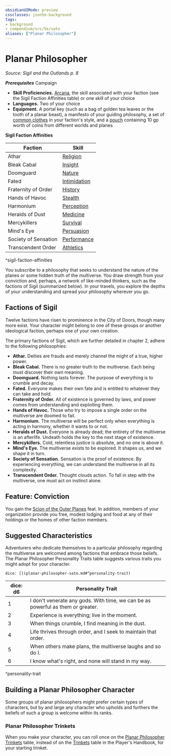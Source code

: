 ```yaml
---
obsidianUIMode: preview
cssclasses: json5e-background
tags:
- background
- compendium/src/5e/sato
aliases: ["Planar Philosopher"]
---
```

# Planar Philosopher
*Source: Sigil and the Outlands p. 8*  

***Prerequisites***  Campaign

- **Skill Proficiencies.** [Arcana](Mechanics/Rules/skills.md#Arcana), the skill associated with your faction (see the Sigil Faction Affinities table) or one skill of your choice  
- **Languages.** Two of your choice  
- **Equipment.** A portal key (such as a bag of golden tea leaves or the tooth of a planar beast), a manifesto of your guiding philosophy, a set of [common clothes](Mechanics/items/common-clothes.md) in your faction's style, and a [pouch](Mechanics/items/pouch.md) containing 10 gp worth of coins from different worlds and planes  

**Sigil Faction Affinities**

| Faction | Skill |
|---------|-------|
| Athar | [Religion](Mechanics/Rules/skills.md#Religion) |
| Bleak Cabal | [Insight](Mechanics/Rules/skills.md#Insight) |
| Doomguard | [Nature](Mechanics/Rules/skills.md#Nature) |
| Fated | [Intimidation](Mechanics/Rules/skills.md#Intimidation) |
| Fraternity of Order | [History](Mechanics/Rules/skills.md#History) |
| Hands of Havoc | [Stealth](Mechanics/Rules/skills.md#Stealth) |
| Harmonium | [Perception](Mechanics/Rules/skills.md#Perception) |
| Heralds of Dust | [Medicine](Mechanics/Rules/skills.md#Medicine) |
| Mercykillers | [Survival](Mechanics/Rules/skills.md#Survival) |
| Mind's Eye | [Persuasion](Mechanics/Rules/skills.md#Persuasion) |
| Society of Sensation | [Performance](Mechanics/Rules/skills.md#Performance) |
| Transcendent Order | [Athletics](Mechanics/Rules/skills.md#Athletics) |
^sigil-faction-affinities

You subscribe to a philosophy that seeks to understand the nature of the planes or some hidden truth of the multiverse. You draw strength from your conviction and, perhaps, a network of like-minded thinkers, such as the factions of Sigil (summarized below). In your travels, you explore the depths of your understanding and spread your philosophy wherever you go.

## Factions of Sigil

Twelve factions have risen to prominence in the City of Doors, though many more exist. Your character might belong to one of these groups or another ideological faction, perhaps one of your own creation.

The primary factions of Sigil, which are further detailed in chapter 2, adhere to the following philosophies:

- **Athar.** Deities are frauds and merely channel the might of a true, higher power.  
- **Bleak Cabal.** There is no greater truth to the multiverse. Each being must discover their own meaning.  
- **Doomguard.** Nothing lasts forever. The purpose of everything is to crumble and decay.  
- **Fated.** Everyone makes their own fate and is entitled to whatever they can take and hold.  
- **Fraternity of Order.** All of existence is governed by laws, and power comes from understanding and exploiting them.  
- **Hands of Havoc.** Those who try to impose a single order on the multiverse are doomed to fail.  
- **Harmonium.** The multiverse will be perfect only when everything is acting in harmony, whether it wants to or not.  
- **Heralds of Dust.** Everyone is already dead; the entirety of the multiverse is an afterlife. Undeath holds the key to the next stage of existence.  
- **Mercykillers.** Cold, relentless justice is absolute, and no one is above it.  
- **Mind's Eye.** The multiverse exists to be explored. It shapes us, and we shape it in turn.  
- **Society of Sensation.** Sensation is the proof of existence. By experiencing everything, we can understand the multiverse in all its complexity.  
- **Transcendent Order.** Thought clouds action. To fall in step with the multiverse, one must act on instinct alone.  

## Feature: Conviction

You gain the [Scion of the Outer Planes](Mechanics/feats/scion-of-the-outer-planes-sato.md) feat. In addition, members of your organization provide you free, modest lodging and food at any of their holdings or the homes of other faction members.

## Suggested Characteristics

Adventurers who dedicate themselves to a particular philosophy regarding the multiverse are welcomed among factions that embrace those beliefs. The Planar Philosopher Personality Traits table suggests various traits you might adopt for your character.

`dice: [](planar-philosopher-sato.md#^personality-trait)`

| dice: d6 | Personality Trait |
|----------|-------------------|
| 1 | I don't venerate any gods. With time, we can be as powerful as them or greater. |
| 2 | Experience is everything; live in the moment. |
| 3 | When things crumble, I find meaning in the dust. |
| 4 | Life thrives through order, and I seek to maintain that order. |
| 5 | When others make plans, the multiverse laughs and so do I. |
| 6 | I know what's right, and none will stand in my way. |
^personality-trait

## Building a Planar Philosopher Character

Some groups of planar philosophers might prefer certain types of characters, but by and large any character who upholds and furthers the beliefs of such a group is welcome within its ranks.

### Planar Philosopher Trinkets

When you make your character, you can roll once on the [Planar Philosopher Trinkets](Mechanics/items/planar-philosopher-trinket-sato.md) table, instead of on the [Trinkets](Mechanics/items/trinket.md) table in the Player's Handbook, for your starting trinket.